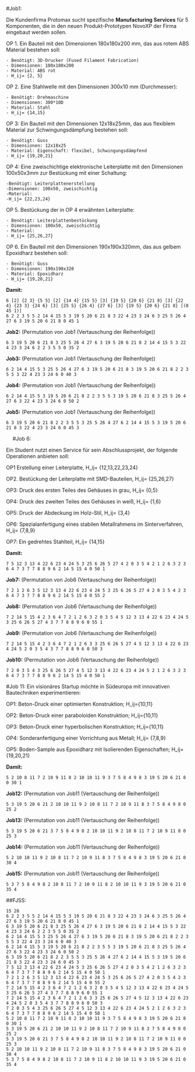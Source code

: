 #Job1: 

Die Kundenfirma Protomax sucht spezifische **Manufacturing Services** für 5 Komponenten, die in den neuen Produkt-Prototypen NovoXP der Firma eingebaut werden sollen.

OP 1. Ein Bauteil mit den Dimensionen 180x180x200 mm, das aus rotem ABS Material bestehen soll:

    - Benötigt: 3D-Drucker (Fused Filament Fabrication)
    - Dimensionen: 180x180x200
    - Material: ABS rot
    - H_ij= {2, 5}
    
OP 2. Eine Stahlwelle mit den Dimensionen 300x10 mm (Durchmesser):

    - Benötigt: Drehmaschine
    - Dimensionen: 300*10D
    - Material: Stahl
    - H_ij= {14,15}
 
OP 3: Ein Bauteil mit den Dimensionen 12x18x25mm, das aus flexiblem Material zur Schwingungsdämpfung bestehen soll:

    - Benötigt: Guss
    - Dimensionen: 12x18x25
    - Material: Eigenschaft: flexibel, Schwingungsdämpfend
    - H_ij= {19,20,21}
  
OP 4: Eine zweischichtige elektronische Leiterplatte mit den Dimensionen 100x50x3mm zur Bestückung mit einer Schaltung:

    -Benötigt: Leiterplattenerstellung
    -Dimensionen: 100x50, zweischichtig
    -Material: 
    -H_ij= {22,23,24}
    
OP 5. Bestückung der in OP 4 erwähnten Leiterplatte: 

    - Benötigt: Leiterplattenbestückung
    - Dimensionen: 100x50, zweischichtig
    - Material: 
    - H_ij= {25,26,27}
    
OP 6. Ein Bauteil mit den Dimensionen 190x190x320mm, das aus gelbem Epoxidharz bestehen soll:

    - Benötigt: Guss
    - Dimensionen: 190x190x320
    - Material: Epoxidharz
    - H_ij= {19,20,21}
    
**Damit:**

    6 [2] {2 3} {5 5} [2] {14 4} {15 5} [3] {19 5} {20 6} {21 8} [3] {22 4} {23 3} {24 6} [3] {25 5} {26 4} {27 6} [3] {19 5} {20 6} {21 8} [(0 45 1)]
    6 2 2 3 5 5 2 14 4 15 5 3 19 5 20 6 21 8 3 22 4 23 3 24 6 3 25 5 26 4 27 6 3 19 5 20 6 21 8 0 45 1

**Job2:** (Permutation von Job1 (Vertauschung der Reihenfolge))

    6 3 19 5 20 6 21 8 3 25 5 26 4 27 6 3 19 5 20 6 21 8 2 14 4 15 5 3 22 4 23 3 24 6 2 2 3 5 5 0 35 2
    
**Job3:** (Permutation von Job1 (Vertauschung der Reihenfolge))

    6 2 14 4 15 5 3 25 5 26 4 27 6 3 19 5 20 6 21 8 3 19 5 20 6 21 8 2 2 3 5 5 3 22 4 23 3 24 6 0 40 3
    
**Job4:** (Permutation von Job1 (Vertauschung der Reihenfolge))

    6 2 14 4 15 5 3 19 5 20 6 21 8 2 2 3 5 5 3 19 5 20 6 21 8 3 25 5 26 4 27 6 3 22 4 23 3 24 6 0 50 2
    
**Job5:** (Permutation von Job1 (Vertauschung der Reihenfolge))

    6 3 19 5 20 6 21 8 2 2 3 5 5 3 25 5 26 4 27 6 2 14 4 15 5 3 19 5 20 6 21 8 3 22 4 23 3 24 6 0 45 3
 
#Job 6:

Ein Student nutzt einen Service für sein Abschlussprojekt, der folgende Operationen anbieten soll:

  OP1 Erstellung einer Leiterplatte,     H_ij= {12,13,22,23,24}
  
  OP2. Bestückung der Leiterplatte mit SMD-Bauteilen,     H_ij= {25,26,27}
  
  OP3: Druck des ersten Teiles des Gehäuses in grau, H_ij= {0,5}
  
  OP4: Druck des zweiten Teiles des Gehäuses in weiß, H_ij= {1,6}
  
  OP5: Druck der Abdeckung im Holz–Stil, H_ij= {3,4}
  
  OP6: Spezialanfertigung eines stabilen Metallrahmens im Sinterverfahren, H_ij= {7,8,9}
  
  OP7: Ein gedrehtes Stahlteil, H_ij= {14,15}
  
**Damit:**

    7 5 12 3 13 4 22 6 23 4 24 5 3 25 6 26 5 27 4 2 0 3 5 4 2 1 2 6 3 2 3 6 4 7 3 7 7 8 8 9 6 2 14 5 15 4 0 50 1

**Job7:** (Permutation von Job6 (Vertauschung der Reihenfolge))

    7 2 1 2 6 3 5 12 3 13 4 22 6 23 4 24 5 3 25 6 26 5 27 4 2 0 3 5 4 2 3 6 4 7 3 7 7 8 8 9 6 2 14 5 15 4 0 55 2

**Job8:** (Permutation von Job6 (Vertauschung der Reihenfolge))

    7 2 14 5 15 4 2 3 6 4 7 2 1 2 6 3 2 0 3 5 4 5 12 3 13 4 22 6 23 4 24 5 3 25 6 26 5 27 4 3 7 7 8 8 9 6 0 55 1

**Job9:** (Permutation von Job6 (Vertauschung der Reihenfolge))

    7 2 14 5 15 4 2 3 6 4 7 2 1 2 6 3 3 25 6 26 5 27 4 5 12 3 13 4 22 6 23 4 24 5 2 0 3 5 4 3 7 7 8 8 9 6 0 50 3

**Job10:** (Permutation von Job6 (Vertauschung der Reihenfolge))

    7 2 0 3 5 4 3 25 6 26 5 27 4 5 12 3 13 4 22 6 23 4 24 5 2 1 2 6 3 2 3 6 4 7 3 7 7 8 8 9 6 2 14 5 15 4 0 50 1


#Job 11:
Ein visionäres Startup möchte in Südeuropa mit innovativen Bautechniken experimentieren:

  OP1: Beton-Druck einer optimierten Konstruktion;  H_ij={10,11}
  
  OP2: Beton-Druck einer paraboloiden Konstruktion;  H_ij={10,11}
  
  OP3: Beton-Druck einer hyperbolischen Konstruktion;  H_ij={10,11}
  
  OP4: Sonderanfertigung einer Vorrichtung aus Metall;  H_ij= {7,8,9}
  
  OP5: Boden-Sample aus Epoxidharz mit Isolierenden Eigenschaften;  H_ij={19,20,21}
  
**Damit:**

    5 2 10 8 11 7 2 10 9 11 8 2 10 10 11 9 3 7 5 8 4 9 8 3 19 5 20 6 21 8 0 30 1

**Job12:** (Permutation von Job11 (Vertauschung der Reihenfolge))

    5 3 19 5 20 6 21 2 10 10 11 9 2 10 8 11 7 2 10 9 11 8 3 7 5 8 4 9 8 0 25 2

**Job13:** (Permutation von Job11 (Vertauschung der Reihenfolge))

    5 3 19 5 20 6 21 3 7 5 8 4 9 8 2 10 10 11 9 2 10 8 11 7 2 10 9 11 8 0 25 3

**Job14:** (Permutation von Job11 (Vertauschung der Reihenfolge))

    5 2 10 10 11 9 2 10 8 11 7 2 10 9 11 8 3 7 5 8 4 9 8 3 19 5 20 6 21 0 30 4

**Job15:** (Permutation von Job11 (Vertauschung der Reihenfolge))

    5 3 7 5 8 4 9 8 2 10 8 11 7 2 10 9 11 8 2 10 10 11 9 3 19 5 20 6 21 0 35 4


##FJSS:

    15 28
    6 2 2 3 5 5 2 14 4 15 5 3 19 5 20 6 21 8 3 22 4 23 3 24 6 3 25 5 26 4 27 6 3 19 5 20 6 21 8 0 45 1
    6 3 19 5 20 6 21 8 3 25 5 26 4 27 6 3 19 5 20 6 21 8 2 14 4 15 5 3 22 4 23 3 24 6 2 2 3 5 5 0 35 2
    6 2 14 4 15 5 3 25 5 26 4 27 6 3 19 5 20 6 21 8 3 19 5 20 6 21 8 2 2 3 5 5 3 22 4 23 3 24 6 0 40 3
    6 2 14 4 15 5 3 19 5 20 6 21 8 2 2 3 5 5 3 19 5 20 6 21 8 3 25 5 26 4 27 6 3 22 4 23 3 24 6 0 50 2
    6 3 19 5 20 6 21 8 2 2 3 5 5 3 25 5 26 4 27 6 2 14 4 15 5 3 19 5 20 6 21 8 3 22 4 23 3 24 6 0 45 3
    7 5 12 3 13 4 22 6 23 4 24 5 3 25 6 26 5 27 4 2 0 3 5 4 2 1 2 6 3 2 3 6 4 7 3 7 7 8 8 9 6 2 14 5 15 4 0 50 1
    7 2 1 2 6 3 5 12 3 13 4 22 6 23 4 24 5 3 25 6 26 5 27 4 2 0 3 5 4 2 3 6 4 7 3 7 7 8 8 9 6 2 14 5 15 4 0 55 2
    7 2 14 5 15 4 2 3 6 4 7 2 1 2 6 3 2 0 3 5 4 5 12 3 13 4 22 6 23 4 24 5 3 25 6 26 5 27 4 3 7 7 8 8 9 6 0 55 1
    7 2 14 5 15 4 2 3 6 4 7 2 1 2 6 3 3 25 6 26 5 27 4 5 12 3 13 4 22 6 23 4 24 5 2 0 3 5 4 3 7 7 8 8 9 6 0 50 3
    7 2 0 3 5 4 3 25 6 26 5 27 4 5 12 3 13 4 22 6 23 4 24 5 2 1 2 6 3 2 3 6 4 7 3 7 7 8 8 9 6 2 14 5 15 4 0 50 1
    5 2 10 8 11 7 2 10 9 11 8 2 10 10 11 9 3 7 5 8 4 9 8 3 19 5 20 6 21 8 0 30 1
    5 3 19 5 20 6 21 2 10 10 11 9 2 10 8 11 7 2 10 9 11 8 3 7 5 8 4 9 8 0 25 2
    5 3 19 5 20 6 21 3 7 5 8 4 9 8 2 10 10 11 9 2 10 8 11 7 2 10 9 11 8 0 25 3
    5 2 10 10 11 9 2 10 8 11 7 2 10 9 11 8 3 7 5 8 4 9 8 3 19 5 20 6 21 0 30 4
    5 3 7 5 8 4 9 8 2 10 8 11 7 2 10 9 11 8 2 10 10 11 9 3 19 5 20 6 21 0 35 4

